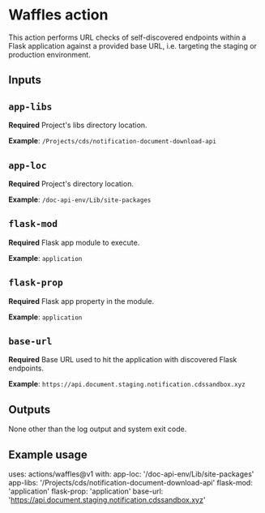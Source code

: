 # Waffles action

This action performs URL checks of self-discovered endpoints within a Flask
application against a provided base URL, i.e. targeting the staging or
production environment.

## Inputs

## `app-libs`

**Required** Project's libs directory location.

**Example**: `/Projects/cds/notification-document-download-api`

## `app-loc`

**Required** Project's directory location.

**Example**: `/doc-api-env/Lib/site-packages`

## `flask-mod`

**Required** Flask app module to execute.

**Example**: `application`

## `flask-prop`

**Required** Flask app property in the module.

**Example**: `application`

## `base-url`

**Required** Base URL used to hit the application with discovered Flask endpoints.

**Example**: `https://api.document.staging.notification.cdssandbox.xyz`

## Outputs

None other than the log output and system exit code.

## Example usage

uses: actions/waffles@v1
with:
  app-loc: '/doc-api-env/Lib/site-packages'
  app-libs: '/Projects/cds/notification-document-download-api'
  flask-mod: 'application'
  flask-prop: 'application'
  base-url: 'https://api.document.staging.notification.cdssandbox.xyz'
